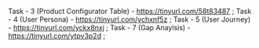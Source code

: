 Task - 3 (Product Configurator Table) - https://tinyurl.com/58t83487 ;
Task - 4 (User Persona) - https://tinyurl.com/ychxnf5z ;
Task - 5 (User Journey) - https://tinyurl.com/yckx8nxj ; 
Task - 7 (Gap Anaylsis) - https://tinyurl.com/ytpv3p2d ;
